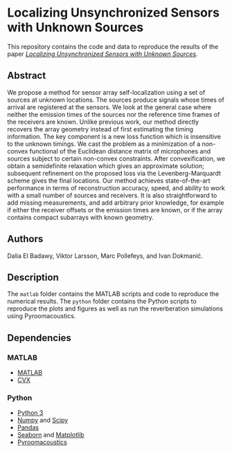 Localizing Unsynchronized Sensors with Unknown Sources
================================================================

This repository contains the code and data to reproduce the results of the paper [*Localizing Unsynchronized Sensors with Unknown Sources*](https://arxiv.org/abs/2102.03565).


 

Abstract
--------

We propose a method for sensor array self-localization using a set of sources at unknown locations. The sources produce signals whose times of arrival are registered at the sensors. We look at the general case where neither the emission times of the sources nor the reference time frames of the receivers are known. 
Unlike previous work, our method directly recovers the array geometry instead of first estimating the timing information. The key component is a new loss function which is insensitive to the unknown timings. We cast the problem as a minimization of a non-convex functional of the Euclidean distance matrix of microphones and sources subject to certain non-convex constraints. After convexification, we obtain a semidefinite relaxation which gives an approximate solution; subsequent refinement on the proposed loss via the Levenberg-Marquardt scheme gives the final locations. 
Our method achieves state-of-the-art performance in terms of reconstruction accuracy, speed, and ability to work with a small number of sources and receivers. It is also straightforward to add missing measurements, and add arbitrary prior knowledge, for example if either the receiver offsets or the emission times are known, or if the array contains compact subarrays with known geometry.

Authors
-------

Dalia El Badawy, Viktor Larsson, Marc Pollefeys, and Ivan Dokmanić. 


Description
-----------

The `matlab` folder contains the MATLAB scripts and code to reproduce the numerical results. The `python` folder contains the Python scripts to reproduce the plots and figures as well as run the reverberation simulations using Pyroomacoustics.


Dependencies
-------------
### MATLAB

* [MATLAB](https://mathworks.com/)
* [CVX](http://cvxr.com/cvx/download/)


### Python

* [Python 3](https://www.python.org/downloads/)
* [Numpy](http://www.numpy.org/) and [Scipy](https://www.scipy.org/install.html)
* [Pandas](https://pandas.pydata.org)
* [Seaborn](http://seaborn.pydata.org/) and [Matplotlib](http://matplotlib.org/)
* [Pyroomacoustics](https://pypi.org/project/pyroomacoustics/0.1.0/)







